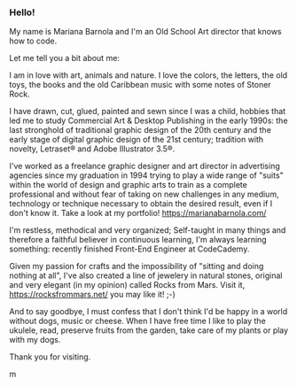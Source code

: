 ### Hello!

<!--
**Maaz-9/maaz-9** is a ✨ _special_ ✨ repository because its `README.md` (this file) appears on your GitHub profile.

Here are some ideas to get you started:

- 🔭 I’m currently working on ...
- 🌱 I’m currently learning ...
- 👯 I’m looking to collaborate on ...
- 🤔 I’m looking for help with ...
- 💬 Ask me about ...
- 📫 How to reach me: ...
- 😄 Pronouns: ...
- ⚡ Fun fact: ...
-->

My name is Mariana Barnola and I'm an Old School Art director that knows how to code.

Let me tell you a bit about me:

I am in love with art, animals and nature. I love the colors, the letters, the old toys, the books and the old Caribbean music with some notes of Stoner Rock.

I have drawn, cut, glued, painted and sewn since I was a child, hobbies that led me to study Commercial Art & Desktop Publishing in the early 1990s: the last stronghold of traditional graphic design of the 20th century and the early stage of digital graphic design of the 21st century; tradition with novelty, Letraset® and Adobe Illustrator 3.5®.

I've worked as a freelance graphic designer and art director in advertising agencies since my graduation in 1994 trying to play a wide range of "suits" within the world of design and graphic arts to train as a complete professional and without fear of taking on new challenges in any medium, technology or technique necessary to obtain the desired result, even if I don't know it. Take a look at my portfolio! https://marianabarnola.com/


I'm restless, methodical and very organized; Self-taught in many things and therefore a faithful believer in continuous learning, I'm always learning something: recently finished Front-End Engineer at CodeCademy.

Given my passion for crafts and the impossibility of "sitting and doing nothing at all", I've also created a line of jewelery in natural stones, original and very elegant (in my opinion) called Rocks from Mars. Visit it, https://rocksfrommars.net/ you may like it! ;-) 

And to say goodbye, I must confess that I don't think I'd be happy in a world without dogs, music or cheese.
When I have free time I like to play the ukulele, read, preserve fruits from the garden, take care of my plants or play with my dogs.

Thank you for visiting.

m
